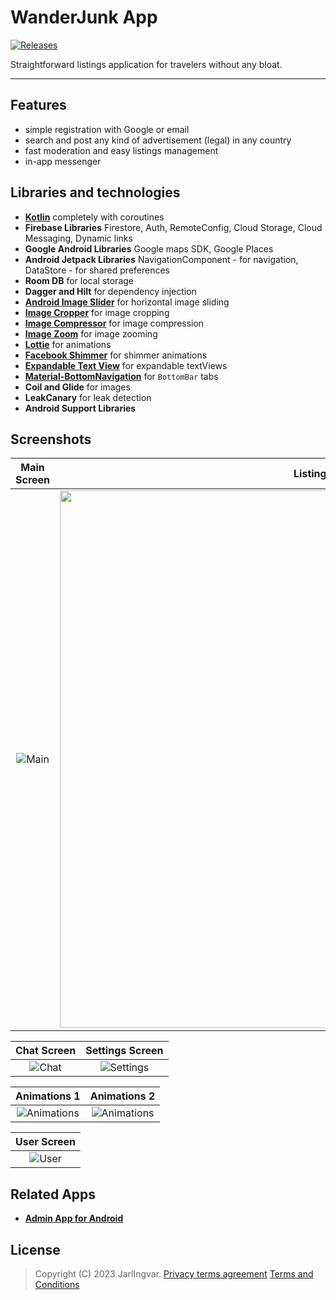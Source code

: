 # WanderJunk App
[![Releases](https://img.shields.io/github/v/release/jarlingvar/wanderjunk-pub.svg)](https://github.com/jarlingvar/wanderjunk-pub/releases/latest)

Straightforward listings application for travelers without any bloat.

---
## Features
- simple registration with Google or email
- search and post any kind of advertisement (legal) in any country
- fast moderation and easy listings management
- in-app messenger

## Libraries and technologies
- [**Kotlin**](https://github.com/JetBrains/kotlin) completely with coroutines
- **Firebase Libraries** Firestore, Auth, RemoteConfig, Cloud Storage, Cloud Messaging, Dynamic links
- **Google Android Libraries** Google maps SDK, Google Places
- **Android Jetpack Libraries** NavigationComponent - for navigation, DataStore - for shared preferences
- **Room DB** for local storage
- **Dagger and Hilt** for dependency injection
- [**Android Image Slider**](https://github.com/smarteist/Android-Image-Slider) for horizontal image sliding
- [**Image Cropper**](https://github.com/CanHub/Android-Image-Cropper) for image cropping
- [**Image Compressor**](https://github.com/zetbaitsu/Compressor) for image compression
- [**Image Zoom**](https://github.com/jsibbold/zoomage) for image zooming
- [**Lottie**](https://github.com/airbnb/lottie-android) for animations
- [**Facebook Shimmer**](https://github.com/facebookarchive/shimmer-android) for shimmer animations
- [**Expandable Text View**](https://github.com/Manabu-GT/ExpandableTextView) for expandable textViews
- [**Material-BottomNavigation**](https://github.com/sephiroth74/Material-BottomNavigation) for `BottomBar` tabs
- **Coil and Glide** for images
- **LeakCanary** for leak detection
- **Android Support Libraries**

## Screenshots
|               Main Screen               |                  Listing Screen                  |
|:---------------------------------------:|:------------------------------------------------:|
| ![Main](/images/main-anim.gif?raw=true) | <img src="/images/listing-min.png" height="860"> |

|              Chat Screen               |                Settings Screen                 |
|:--------------------------------------:|:----------------------------------------------:|
| ![Chat](/images/chat-min.png?raw=true) | ![Settings](/images/settings-min.png?raw=true) |

|                        Animations 1                        |                           Animations 2                           |
|:----------------------------------------------------------:|:----------------------------------------------------------------:|
| ![Animations](/images/main-listing-main-anim.gif?raw=true) | ![Animations](/images/profile-settings-review-anim.gif?raw=true) |

|                        User Screen                         |
|:----------------------------------------------------------:|
| ![User](/images/profile-settings-review-anim.gif?raw=true) |

## Related Apps
- [**Admin App for Android**](https://github.com/jarlingvar/admin-android)

## License
> Copyright (C) 2023 JarlIngvar.
> [Privacy terms agreement](https://jarlingvar.github.io/wanderjunk-pub/privacy/en/privacy.html)
> [Terms and Conditions](https://jarlingvar.github.io/wanderjunk-pub/terms/en/terms.html)


